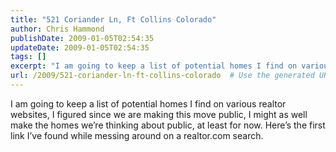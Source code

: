 ```yaml
---
title: "521 Coriander Ln, Ft Collins Colorado"
author: Chris Hammond
publishDate: 2009-01-05T02:54:35
updateDate: 2009-01-05T02:54:35
tags: []
excerpt: "I am going to keep a list of potential homes I find on various realtor websites, I figured since we are making this move public, I might as well make the homes we’re thinking about public, at least for now.  Here’s the first link I’ve found while messing around on a realtor.com search."
url: /2009/521-coriander-ln-ft-collins-colorado  # Use the generated URL with year
---
```

I am going to keep a list of potential homes I find on various realtor websites, I figured since we are making this move public, I might as well make the homes we’re thinking about public, at least for now.  Here’s the first link I’ve found while messing around on a realtor.com search.
